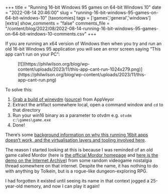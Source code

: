 +++
title = "Running 16-bit Windows 95 games on 64-bit Windows 10"
date = "2022-08-14 20:46:00"
slug = "running-16-bit-windows-95-games-on-64-bit-windows-10"
[taxonomies]
tags = ['games','general','windows']
[extra]
show_comments = "false"
comments_file = "/content/blog/2022/08/2022-08-14-running-16-bit-windows-95-games-on-64-bit-windows-10-comments.csv"
+++

If you are running an x64 version of Windows then when you try and run an old 16-bit Windows 95 application you will see an error screen saying “This app can’t run on your PC”:

<figure class="wp-block-image size-large">[![](https://philwilson.org/blog/wp-content/uploads/2023/11/this-app-cant-run-1024x279.png)](https://philwilson.org/blog/wp-content/uploads/2023/11/this-app-cant-run.png)</figure>To solve this:

1. [Grab a build of winevdm](https://ci.appveyor.com/project/otya128/winevdm) ([source](https://github.com/otya128/winevdm)) from AppVeyor
2. Extract the artifact somewhere local, open a command window and `cd` to that directory
3. Run your win16 binary as a parameter to otvdm e.g. `otvdm c:\games\game.exe`
4. Done!

There’s some [background information on why this running 16bit apps doesn’t work, and the virtualisation layers and tooling involved here](https://docs.microsoft.com/en-us/windows/compatibility/ntvdm-and-16-bit-app-support).

The reason I started looking at this is because I was reminded of an old game called Mordor (here is [the official Mordor homepage](https://www.decklinsdemise.com/mordor.htm) and [here is the demo on the Internet Archive](https://archive.org/details/MordorTheDepthsofDejenol_1020)) from some random videogame nostalgia thread somewhere on that internet. Despite the name, it has nothing to do with anything by Tolkein, but is a rogue-like dungeon-exploring RPG.

I had forgotten it existed until seeing its name in that context jogged a 25-year-old memory, and now I can play it again!
